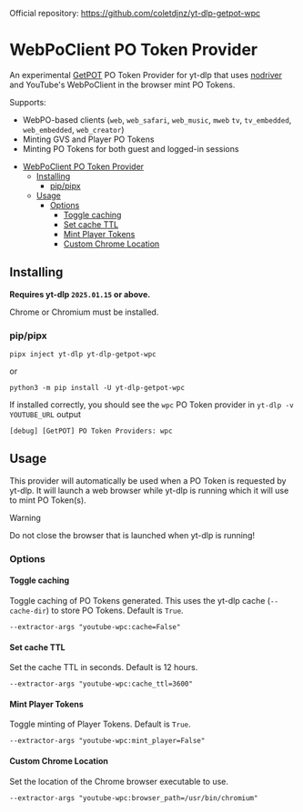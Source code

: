 Official repository: <https://github.com/coletdjnz/yt-dlp-getpot-wpc>

# WebPoClient PO Token Provider

An experimental [GetPOT](https://github.com/coletdjnz/yt-dlp-get-pot) PO Token Provider for yt-dlp that uses [nodriver](https://github.com/ultrafunkamsterdam/nodriver) and YouTube's WebPoClient in the browser mint PO Tokens.

Supports:
- WebPO-based clients (`web`, `web_safari`, `web_music`, `mweb` `tv`, `tv_embedded`, `web_embedded`, `web_creator`)
- Minting GVS and Player PO Tokens
- Minting PO Tokens for both guest and logged-in sessions

<!-- TOC -->
* [WebPoClient PO Token Provider](#webpoclient-po-token-provider)
  * [Installing](#installing)
    * [pip/pipx](#pippipx)
  * [Usage](#usage)
    * [Options](#options)
      * [Toggle caching](#toggle-caching)
      * [Set cache TTL](#set-cache-ttl)
      * [Mint Player Tokens](#mint-player-tokens)
      * [Custom Chrome Location](#custom-chrome-location)
<!-- TOC -->

## Installing

**Requires yt-dlp `2025.01.15` or above.**

Chrome or Chromium must be installed.

### pip/pipx

```
pipx inject yt-dlp yt-dlp-getpot-wpc
```

or

```
python3 -m pip install -U yt-dlp-getpot-wpc
```


If installed correctly, you should see the `wpc` PO Token provider in `yt-dlp -v YOUTUBE_URL` output

    [debug] [GetPOT] PO Token Providers: wpc


## Usage

This provider will automatically be used when a PO Token is requested by yt-dlp. It will launch a web browser while yt-dlp is running which it will use to mint PO Token(s).

> [!WARNING]
> Do not close the browser that is launched when yt-dlp is running!

### Options

#### Toggle caching

Toggle caching of PO Tokens generated. This uses the yt-dlp cache (`--cache-dir`) to store PO Tokens. Default is `True`.

`--extractor-args "youtube-wpc:cache=False"`

#### Set cache TTL

Set the cache TTL in seconds. Default is 12 hours.

`--extractor-args "youtube-wpc:cache_ttl=3600"`


#### Mint Player Tokens

Toggle minting of Player Tokens. Default is `True`.

`--extractor-args "youtube-wpc:mint_player=False"`

#### Custom Chrome Location

Set the location of the Chrome browser executable to use.

`--extractor-args "youtube-wpc:browser_path=/usr/bin/chromium"`